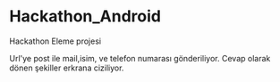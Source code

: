# Hackathon_Android


Hackathon Eleme projesi

Url'ye post ile mail,isim, ve telefon numarası gönderiliyor.
Cevap olarak dönen şekiller erkrana ciziliyor.
